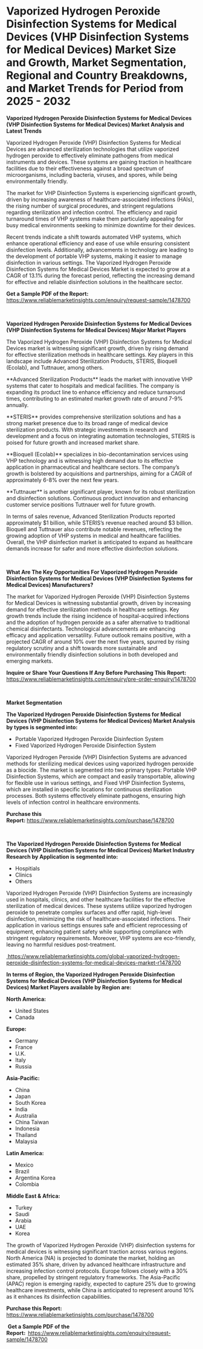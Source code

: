 <p><h1>Vaporized Hydrogen Peroxide Disinfection Systems for Medical Devices (VHP Disinfection Systems for Medical Devices) Market Size and Growth, Market Segmentation, Regional and Country Breakdowns, and Market Trends for Period from 2025 -  2032</h1></p><p><strong>Vaporized Hydrogen Peroxide Disinfection Systems for Medical Devices (VHP Disinfection Systems for Medical Devices) Market Analysis and Latest Trends</strong></p>
<p><p>Vaporized Hydrogen Peroxide (VHP) Disinfection Systems for Medical Devices are advanced sterilization technologies that utilize vaporized hydrogen peroxide to effectively eliminate pathogens from medical instruments and devices. These systems are gaining traction in healthcare facilities due to their effectiveness against a broad spectrum of microorganisms, including bacteria, viruses, and spores, while being environmentally friendly. </p><p>The market for VHP Disinfection Systems is experiencing significant growth, driven by increasing awareness of healthcare-associated infections (HAIs), the rising number of surgical procedures, and stringent regulations regarding sterilization and infection control. The efficiency and rapid turnaround times of VHP systems make them particularly appealing for busy medical environments seeking to minimize downtime for their devices.</p><p>Recent trends indicate a shift towards automated VHP systems, which enhance operational efficiency and ease of use while ensuring consistent disinfection levels. Additionally, advancements in technology are leading to the development of portable VHP systems, making it easier to manage disinfection in various settings. The Vaporized Hydrogen Peroxide Disinfection Systems for Medical Devices Market is expected to grow at a CAGR of 13.1% during the forecast period, reflecting the increasing demand for effective and reliable disinfection solutions in the healthcare sector.</p></p>
<p><strong>Get a Sample PDF of the Report:&nbsp;</strong> <a href="https://www.reliablemarketinsights.com/enquiry/request-sample/1478700?utm_campaign=2232&utm_medium=2&utm_source=Github&utm_content=ia&utm_term=14042025&utm_id=vaporized-hydrogen-peroxide-disinfection-systems-for-medical-devices-vhp-disinfection-systems-for-medical-devices">https://www.reliablemarketinsights.com/enquiry/request-sample/1478700</a></p>
<p>&nbsp;</p>
<p><strong>Vaporized Hydrogen Peroxide Disinfection Systems for Medical Devices (VHP Disinfection Systems for Medical Devices) Major Market Players</strong></p>
<p><p>The Vaporized Hydrogen Peroxide (VHP) Disinfection Systems for Medical Devices market is witnessing significant growth, driven by rising demand for effective sterilization methods in healthcare settings. Key players in this landscape include Advanced Sterilization Products, STERIS, Bioquell (Ecolab), and Tuttnauer, among others.</p><p>**Advanced Sterilization Products** leads the market with innovative VHP systems that cater to hospitals and medical facilities. The company is expanding its product line to enhance efficiency and reduce turnaround times, contributing to an estimated market growth rate of around 7-9% annually.</p><p>**STERIS** provides comprehensive sterilization solutions and has a strong market presence due to its broad range of medical device sterilization products. With strategic investments in research and development and a focus on integrating automation technologies, STERIS is poised for future growth and increased market share.</p><p>**Bioquell (Ecolab)** specializes in bio-decontamination services using VHP technology and is witnessing high demand due to its effective application in pharmaceutical and healthcare sectors. The company’s growth is bolstered by acquisitions and partnerships, aiming for a CAGR of approximately 6-8% over the next few years.</p><p>**Tuttnauer** is another significant player, known for its robust sterilization and disinfection solutions. Continuous product innovation and enhancing customer service positions Tuttnauer well for future growth.</p><p>In terms of sales revenue, Advanced Sterilization Products reported approximately $1 billion, while STERIS’s revenue reached around $3 billion. Bioquell and Tuttnauer also contribute notable revenues, reflecting the growing adoption of VHP systems in medical and healthcare facilities. Overall, the VHP disinfection market is anticipated to expand as healthcare demands increase for safer and more effective disinfection solutions.</p></p>
<p>&nbsp;</p>
<p><strong>What Are The Key Opportunities For Vaporized Hydrogen Peroxide Disinfection Systems for Medical Devices (VHP Disinfection Systems for Medical Devices) Manufacturers?</strong></p>
<p><p>The market for Vaporized Hydrogen Peroxide (VHP) Disinfection Systems for Medical Devices is witnessing substantial growth, driven by increasing demand for effective sterilization methods in healthcare settings. Key growth trends include the rising incidence of hospital-acquired infections and the adoption of hydrogen peroxide as a safer alternative to traditional chemical disinfectants. Technological advancements are enhancing efficacy and application versatility. Future outlook remains positive, with a projected CAGR of around 10% over the next five years, spurred by rising regulatory scrutiny and a shift towards more sustainable and environmentally friendly disinfection solutions in both developed and emerging markets.</p></p>
<p><strong>Inquire or Share Your Questions If Any Before Purchasing This Report:</strong> <a href="https://www.reliablemarketinsights.com/enquiry/pre-order-enquiry/1478700?utm_campaign=2232&utm_medium=2&utm_source=Github&utm_content=ia&utm_term=14042025&utm_id=vaporized-hydrogen-peroxide-disinfection-systems-for-medical-devices-vhp-disinfection-systems-for-medical-devices">https://www.reliablemarketinsights.com/enquiry/pre-order-enquiry/1478700</a></p>
<p>&nbsp;</p>
<p><strong>Market Segmentation</strong></p>
<p><strong>The Vaporized Hydrogen Peroxide Disinfection Systems for Medical Devices (VHP Disinfection Systems for Medical Devices) Market Analysis by types is segmented into:</strong></p>
<p><ul><li>Portable Vaporized Hydrogen Peroxide Disinfection System</li><li>Fixed Vaporized Hydrogen Peroxide Disinfection System</li></ul></p>
<p><p>Vaporized Hydrogen Peroxide (VHP) Disinfection Systems are advanced methods for sterilizing medical devices using vaporized hydrogen peroxide as a biocide. The market is segmented into two primary types: Portable VHP Disinfection Systems, which are compact and easily transportable, allowing for flexible use in various settings, and Fixed VHP Disinfection Systems, which are installed in specific locations for continuous sterilization processes. Both systems effectively eliminate pathogens, ensuring high levels of infection control in healthcare environments.</p></p>
<p><strong>Purchase this Report:&nbsp;</strong><a href="https://www.reliablemarketinsights.com/purchase/1478700?utm_campaign=2232&utm_medium=2&utm_source=Github&utm_content=ia&utm_term=14042025&utm_id=vaporized-hydrogen-peroxide-disinfection-systems-for-medical-devices-vhp-disinfection-systems-for-medical-devices">https://www.reliablemarketinsights.com/purchase/1478700</a></p>
<p>&nbsp;</p>
<p><strong>The Vaporized Hydrogen Peroxide Disinfection Systems for Medical Devices (VHP Disinfection Systems for Medical Devices) Market Industry Research by Application is segmented into:</strong></p>
<p><ul><li>Hospitials</li><li>Clinics</li><li>Others</li></ul></p>
<p><p>Vaporized Hydrogen Peroxide (VHP) Disinfection Systems are increasingly used in hospitals, clinics, and other healthcare facilities for the effective sterilization of medical devices. These systems utilize vaporized hydrogen peroxide to penetrate complex surfaces and offer rapid, high-level disinfection, minimizing the risk of healthcare-associated infections. Their application in various settings ensures safe and efficient reprocessing of equipment, enhancing patient safety while supporting compliance with stringent regulatory requirements. Moreover, VHP systems are eco-friendly, leaving no harmful residues post-treatment.</p></p>
<p><a href="https://www.reliablemarketinsights.com/global-vaporized-hydrogen-peroxide-disinfection-systems-for-medical-devices-market-r1478700?utm_campaign=2232&utm_medium=2&utm_source=Github&utm_content=ia&utm_term=14042025&utm_id=vaporized-hydrogen-peroxide-disinfection-systems-for-medical-devices-vhp-disinfection-systems-for-medical-devices">&nbsp;https://www.reliablemarketinsights.com/global-vaporized-hydrogen-peroxide-disinfection-systems-for-medical-devices-market-r1478700</a></p>
<p><strong>In terms of Region, the Vaporized Hydrogen Peroxide Disinfection Systems for Medical Devices (VHP Disinfection Systems for Medical Devices) Market Players available by Region are:</strong></p>
<p>
    <p> <strong> North America: </strong>
        <ul>
            <li>United States</li>
            <li>Canada</li>
        </ul>
        </p> 
    <p> <strong> Europe: </strong>
        <ul>
            <li>Germany</li>
            <li>France</li>
            <li>U.K.</li>
            <li>Italy</li>
            <li>Russia</li>
        </ul>
        </p> 
    <p> <strong> Asia-Pacific: </strong>
        <ul>
            <li>China</li>
            <li>Japan</li>
            <li>South Korea</li>
            <li>India</li>
            <li>Australia</li>
            <li>China Taiwan</li>
            <li>Indonesia</li>
            <li>Thailand</li>
            <li>Malaysia</li>
        </ul>
        </p> 
    <p> <strong> Latin America: </strong>
        <ul>
            <li>Mexico</li>
            <li>Brazil</li>
            <li>Argentina Korea</li>
            <li>Colombia</li>
        </ul>
        </p> 
    <p> <strong> Middle East & Africa: </strong>
        <ul>
            <li>Turkey</li>
            <li>Saudi</li>
            <li>Arabia</li>
            <li>UAE</li>
            <li>Korea</li>
        </ul>
    </p>
    </p>
<p><p>The growth of Vaporized Hydrogen Peroxide (VHP) disinfection systems for medical devices is witnessing significant traction across various regions. North America (NA) is projected to dominate the market, holding an estimated 35% share, driven by advanced healthcare infrastructure and increasing infection control protocols. Europe follows closely with a 30% share, propelled by stringent regulatory frameworks. The Asia-Pacific (APAC) region is emerging rapidly, expected to capture 25% due to growing healthcare investments, while China is anticipated to represent around 10% as it enhances its disinfection capabilities.</p></p>
<p><strong>Purchase this Report: </strong><a href="https://www.reliablemarketinsights.com/purchase/1478700?utm_campaign=2232&utm_medium=2&utm_source=Github&utm_content=ia&utm_term=14042025&utm_id=vaporized-hydrogen-peroxide-disinfection-systems-for-medical-devices-vhp-disinfection-systems-for-medical-devices">https://www.reliablemarketinsights.com/purchase/1478700</a></p>
<p>&nbsp;<strong>Get a Sample PDF of the Report:&nbsp;&nbsp;</strong><a href="https://www.reliablemarketinsights.com/enquiry/request-sample/1478700?utm_campaign=2232&utm_medium=2&utm_source=Github&utm_content=ia&utm_term=14042025&utm_id=vaporized-hydrogen-peroxide-disinfection-systems-for-medical-devices-vhp-disinfection-systems-for-medical-devices">https://www.reliablemarketinsights.com/enquiry/request-sample/1478700</a></p>
<p><strong></strong></p>
<p><p></p><p></p><p></p></p>